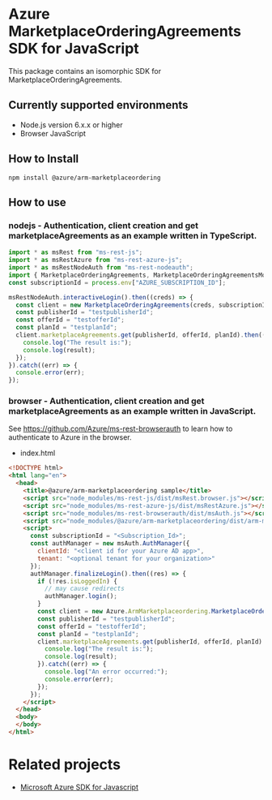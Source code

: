 # Azure MarketplaceOrderingAgreements SDK for JavaScript
This package contains an isomorphic SDK for MarketplaceOrderingAgreements.

## Currently supported environments
- Node.js version 6.x.x or higher
- Browser JavaScript

## How to Install
```
npm install @azure/arm-marketplaceordering
```


## How to use

### nodejs - Authentication, client creation and get marketplaceAgreements as an example written in TypeScript.

```ts
import * as msRest from "ms-rest-js";
import * as msRestAzure from "ms-rest-azure-js";
import * as msRestNodeAuth from "ms-rest-nodeauth";
import { MarketplaceOrderingAgreements, MarketplaceOrderingAgreementsModels, MarketplaceOrderingAgreementsMappers } from "@azure/arm-marketplaceordering";
const subscriptionId = process.env["AZURE_SUBSCRIPTION_ID"];

msRestNodeAuth.interactiveLogin().then((creds) => {
  const client = new MarketplaceOrderingAgreements(creds, subscriptionId);
  const publisherId = "testpublisherId";
  const offerId = "testofferId";
  const planId = "testplanId";
  client.marketplaceAgreements.get(publisherId, offerId, planId).then((result) => {
    console.log("The result is:");
    console.log(result);
  });
}).catch((err) => {
  console.error(err);
});
```

### browser - Authentication, client creation and get marketplaceAgreements as an example written in JavaScript.
See https://github.com/Azure/ms-rest-browserauth to learn how to authenticate to Azure in the browser.

- index.html
```html
<!DOCTYPE html>
<html lang="en">
  <head>
    <title>@azure/arm-marketplaceordering sample</title>
    <script src="node_modules/ms-rest-js/dist/msRest.browser.js"></script>
    <script src="node_modules/ms-rest-azure-js/dist/msRestAzure.js"></script>
    <script src="node_modules/ms-rest-browserauth/dist/msAuth.js"></script>
    <script src="node_modules/@azure/arm-marketplaceordering/dist/arm-marketplaceordering.js"></script>
    <script>
      const subscriptionId = "<Subscription_Id>";
      const authManager = new msAuth.AuthManager({
        clientId: "<client id for your Azure AD app>",
        tenant: "<optional tenant for your organization>"
      });
      authManager.finalizeLogin().then((res) => {
        if (!res.isLoggedIn) {
          // may cause redirects
          authManager.login();
        }
        const client = new Azure.ArmMarketplaceordering.MarketplaceOrderingAgreements(res.creds, subscriptionId);
        const publisherId = "testpublisherId";
        const offerId = "testofferId";
        const planId = "testplanId";
        client.marketplaceAgreements.get(publisherId, offerId, planId).then((result) => {
          console.log("The result is:");
          console.log(result);
        }).catch((err) => {
          console.log("An error occurred:");
          console.error(err);
        });
      });
    </script>
  </head>
  <body>
  </body>
</html>
```

# Related projects
 - [Microsoft Azure SDK for Javascript](https://github.com/Azure/azure-sdk-for-js)
